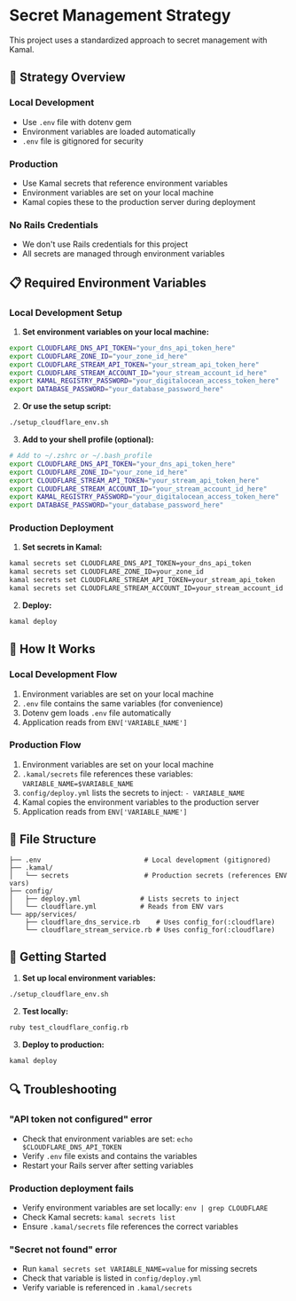 # Secret Management Strategy

This project uses a standardized approach to secret management with Kamal.

## 🔐 **Strategy Overview**

### **Local Development**
- Use `.env` file with dotenv gem
- Environment variables are loaded automatically
- `.env` file is gitignored for security

### **Production**
- Use Kamal secrets that reference environment variables
- Environment variables are set on your local machine
- Kamal copies these to the production server during deployment

### **No Rails Credentials**
- We don't use Rails credentials for this project
- All secrets are managed through environment variables

## 📋 **Required Environment Variables**

### **Local Development Setup**

1. **Set environment variables on your local machine:**
```bash
export CLOUDFLARE_DNS_API_TOKEN="your_dns_api_token_here"
export CLOUDFLARE_ZONE_ID="your_zone_id_here"
export CLOUDFLARE_STREAM_API_TOKEN="your_stream_api_token_here"
export CLOUDFLARE_STREAM_ACCOUNT_ID="your_stream_account_id_here"
export KAMAL_REGISTRY_PASSWORD="your_digitalocean_access_token_here"
export DATABASE_PASSWORD="your_database_password_here"
```

2. **Or use the setup script:**
```bash
./setup_cloudflare_env.sh
```

3. **Add to your shell profile (optional):**
```bash
# Add to ~/.zshrc or ~/.bash_profile
export CLOUDFLARE_DNS_API_TOKEN="your_dns_api_token_here"
export CLOUDFLARE_ZONE_ID="your_zone_id_here"
export CLOUDFLARE_STREAM_API_TOKEN="your_stream_api_token_here"
export CLOUDFLARE_STREAM_ACCOUNT_ID="your_stream_account_id_here"
export KAMAL_REGISTRY_PASSWORD="your_digitalocean_access_token_here"
export DATABASE_PASSWORD="your_database_password_here"
```

### **Production Deployment**

1. **Set secrets in Kamal:**
```bash
kamal secrets set CLOUDFLARE_DNS_API_TOKEN=your_dns_api_token
kamal secrets set CLOUDFLARE_ZONE_ID=your_zone_id
kamal secrets set CLOUDFLARE_STREAM_API_TOKEN=your_stream_api_token
kamal secrets set CLOUDFLARE_STREAM_ACCOUNT_ID=your_stream_account_id
```

2. **Deploy:**
```bash
kamal deploy
```

## 🔧 **How It Works**

### **Local Development Flow**
1. Environment variables are set on your local machine
2. `.env` file contains the same variables (for convenience)
3. Dotenv gem loads `.env` file automatically
4. Application reads from `ENV['VARIABLE_NAME']`

### **Production Flow**
1. Environment variables are set on your local machine
2. `.kamal/secrets` file references these variables: `VARIABLE_NAME=$VARIABLE_NAME`
3. `config/deploy.yml` lists the secrets to inject: `- VARIABLE_NAME`
4. Kamal copies the environment variables to the production server
5. Application reads from `ENV['VARIABLE_NAME']`

## 📁 **File Structure**

```
├── .env                          # Local development (gitignored)
├── .kamal/
│   └── secrets                   # Production secrets (references ENV vars)
├── config/
│   ├── deploy.yml               # Lists secrets to inject
│   └── cloudflare.yml           # Reads from ENV vars
└── app/services/
    ├── cloudflare_dns_service.rb    # Uses config_for(:cloudflare)
    └── cloudflare_stream_service.rb # Uses config_for(:cloudflare)
```

## 🚀 **Getting Started**

1. **Set up local environment variables:**
```bash
./setup_cloudflare_env.sh
```

2. **Test locally:**
```bash
ruby test_cloudflare_config.rb
```

3. **Deploy to production:**
```bash
kamal deploy
```

## 🔍 **Troubleshooting**

### **"API token not configured" error**
- Check that environment variables are set: `echo $CLOUDFLARE_DNS_API_TOKEN`
- Verify `.env` file exists and contains the variables
- Restart your Rails server after setting variables

### **Production deployment fails**
- Verify environment variables are set locally: `env | grep CLOUDFLARE`
- Check Kamal secrets: `kamal secrets list`
- Ensure `.kamal/secrets` file references the correct variables

### **"Secret not found" error**
- Run `kamal secrets set VARIABLE_NAME=value` for missing secrets
- Check that variable is listed in `config/deploy.yml`
- Verify variable is referenced in `.kamal/secrets`
